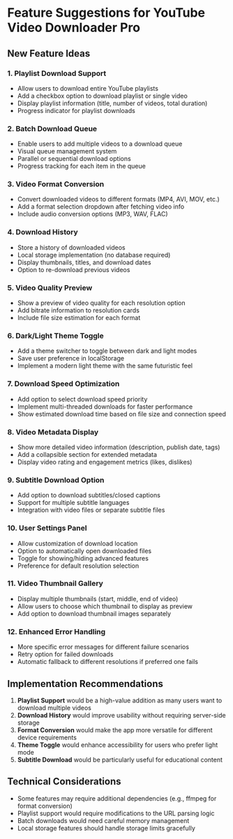 # Feature Suggestions for YouTube Video Downloader Pro

## New Feature Ideas

### 1. Playlist Download Support
- Allow users to download entire YouTube playlists
- Add a checkbox option to download playlist or single video
- Display playlist information (title, number of videos, total duration)
- Progress indicator for playlist downloads

### 2. Batch Download Queue
- Enable users to add multiple videos to a download queue
- Visual queue management system
- Parallel or sequential download options
- Progress tracking for each item in the queue

### 3. Video Format Conversion
- Convert downloaded videos to different formats (MP4, AVI, MOV, etc.)
- Add a format selection dropdown after fetching video info
- Include audio conversion options (MP3, WAV, FLAC)

### 4. Download History
- Store a history of downloaded videos
- Local storage implementation (no database required)
- Display thumbnails, titles, and download dates
- Option to re-download previous videos

### 5. Video Quality Preview
- Show a preview of video quality for each resolution option
- Add bitrate information to resolution cards
- Include file size estimation for each format

### 6. Dark/Light Theme Toggle
- Add a theme switcher to toggle between dark and light modes
- Save user preference in localStorage
- Implement a modern light theme with the same futuristic feel

### 7. Download Speed Optimization
- Add option to select download speed priority
- Implement multi-threaded downloads for faster performance
- Show estimated download time based on file size and connection speed

### 8. Video Metadata Display
- Show more detailed video information (description, publish date, tags)
- Add a collapsible section for extended metadata
- Display video rating and engagement metrics (likes, dislikes)

### 9. Subtitle Download Option
- Add option to download subtitles/closed captions
- Support for multiple subtitle languages
- Integration with video files or separate subtitle files

### 10. User Settings Panel
- Allow customization of download location
- Option to automatically open downloaded files
- Toggle for showing/hiding advanced features
- Preference for default resolution selection

### 11. Video Thumbnail Gallery
- Display multiple thumbnails (start, middle, end of video)
- Allow users to choose which thumbnail to display as preview
- Add option to download thumbnail images separately

### 12. Enhanced Error Handling
- More specific error messages for different failure scenarios
- Retry option for failed downloads
- Automatic fallback to different resolutions if preferred one fails

## Implementation Recommendations

1. **Playlist Support** would be a high-value addition as many users want to download multiple videos
2. **Download History** would improve usability without requiring server-side storage
3. **Format Conversion** would make the app more versatile for different device requirements
4. **Theme Toggle** would enhance accessibility for users who prefer light mode
5. **Subtitle Download** would be particularly useful for educational content

## Technical Considerations

- Some features may require additional dependencies (e.g., ffmpeg for format conversion)
- Playlist support would require modifications to the URL parsing logic
- Batch downloads would need careful memory management
- Local storage features should handle storage limits gracefully
